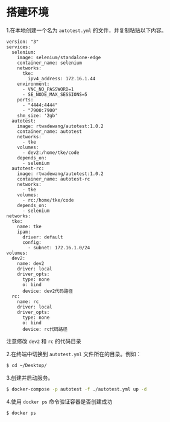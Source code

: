 # 搭建环境

1.在本地创建一个名为 `autotest.yml` 的文件，并复制粘贴以下内容。
```yaml{48,55}
version: "3"
services:
  selenium:
    image: selenium/standalone-edge
    container_name: selenium
    networks:
      tke:
        ipv4_address: 172.16.1.44
    environment:
      - VNC_NO_PASSWORD=1
      - SE_NODE_MAX_SESSIONS=5
    ports:
      - "4444:4444"
      - "7900:7900"
    shm_size: '2gb'
  autotest:
    image: rtwadewang/autotest:1.0.2
    container_name: autotest
    networks:
      - tke
    volumes:
      - dev2:/home/tke/code
    depends_on:
      - selenium
  autotest-rc:
    image: rtwadewang/autotest:1.0.2
    container_name: autotest-rc
    networks:
      - tke
    volumes:
      - rc:/home/tke/code
    depends_on:
      - selenium
networks:
  tke:
    name: tke
    ipam:
      driver: default
      config:
        - subnet: 172.16.1.0/24
volumes:
  dev2:
    name: dev2
    driver: local
    driver_opts:
      type: none
      o: bind
      device: dev2代码路径
  rc:
    name: rc
    driver: local
    driver_opts:
      type: none
      o: bind
      device: rc代码路径
```
注意修改 `dev2` 和 `rc` 的代码目录

2.在终端中切换到 `autotest.yml` 文件所在的目录。例如：
```sh
$ cd ~/Desktop/
```

3.创建并启动服务。
```sh
$ docker-compose -p autotest -f ./autotest.yml up -d
```

4.使用 `docker ps` 命令验证容器是否创建成功
```sh
$ docker ps
```